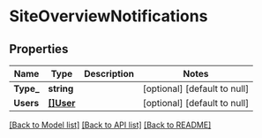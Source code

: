 # SiteOverviewNotifications

## Properties
Name | Type | Description | Notes
------------ | ------------- | ------------- | -------------
**Type_** | **string** |  | [optional] [default to null]
**Users** | [**[]User**](User.md) |  | [optional] [default to null]

[[Back to Model list]](../README.md#documentation-for-models) [[Back to API list]](../README.md#documentation-for-api-endpoints) [[Back to README]](../README.md)


